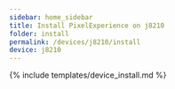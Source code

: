```yaml
---
sidebar: home_sidebar
title: Install PixelExperience on j8210
folder: install
permalink: /devices/j8210/install
device: j8210
---
```

{% include templates/device_install.md %}
